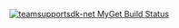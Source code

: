 [![teamsupportsdk-net MyGet Build Status](https://www.myget.org/BuildSource/Badge/teamsupportsdk-net?identifier=db53a20c-3ae3-4208-b776-a38b4c642da8)](https://www.myget.org/)
